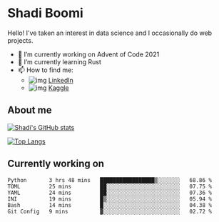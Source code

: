 # Shadi Boomi

Hello! I've taken an interest in data science and I occasionally do web projects.

- 🔭 I’m currently working on Advent of Code 2021
- 🌱 I’m currently learning Rust
- 📫 How to find me: 
  - ![img](https://www.linkedin.com/favicon.ico) [LinkedIn](https://www.linkedin.com/in/shadiboomi/)
  - ![img](https://www.kaggle.com/static/images/favicon.ico) [Kaggle](https://www.kaggle.com/sboomi)

##  About me

[![Shadi's GitHub stats](https://github-readme-stats.vercel.app/api?username=sboomi&show_icons=true&theme=radical)](https://github.com/anuraghazra/github-readme-stats)

[![Top Langs](https://github-readme-stats.vercel.app/api/top-langs/?username=sboomi&layout=compact&theme=default)](https://github.com/anuraghazra/github-readme-stats)

## Currently working on

<!--START_SECTION:waka-->

```text
Python       3 hrs 48 mins   █████████████████▒░░░░░░░   68.86 %
TOML         25 mins         ██░░░░░░░░░░░░░░░░░░░░░░░   07.75 %
YAML         24 mins         ██░░░░░░░░░░░░░░░░░░░░░░░   07.36 %
INI          19 mins         █▒░░░░░░░░░░░░░░░░░░░░░░░   05.94 %
Bash         14 mins         █░░░░░░░░░░░░░░░░░░░░░░░░   04.38 %
Git Config   9 mins          ▓░░░░░░░░░░░░░░░░░░░░░░░░   02.72 %
```

<!--END_SECTION:waka-->
